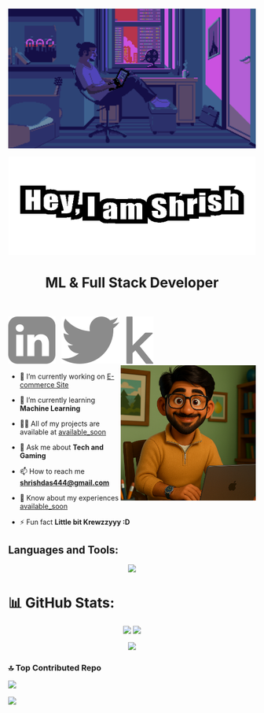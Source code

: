 ![MasterHead](assets/oleg-klishin-illustration1-x4.gif) 

<img align="center" alt="Hey, I am Shrish" width="100%"  height="200" src="2025-06-28-Hey-I-am-Shrish.gif">

<h1 align="center">ML & Full Stack Developer</h1>
<br/>
<br/>
  <a href="https://linkedin.com/in/shrish-das-44ba5a27b" target="_blank"> <img  alt="linkedin" src="assets/linkedin.svg" /></a>
  &nbsp; 
  <a href="https://x.com/Shrish_Dass?t=VH6gSa_VL9wlvngS47alQg&s=09" target="_blank"> <img  alt="X" src="assets/twitter.svg" /></a>
  &nbsp; 
  <a href='https://kaggle.com/shrishd'  target="_blank"> <img alt="kaggle" src="assets/kaggle.svg" /></a>

</h2>



<img align="right" alt="Coding" width="275" height="275" src="assets/shrish img.png">


- 🔭 I’m currently working on [E-commerce Site](available_soon)

- 🌱 I’m currently learning **Machine Learning**

- 👨‍💻 All of my projects are available at [available_soon](available_soon)

- 💬 Ask me about **Tech and Gaming**

- 📫 How to reach me **shrishdas444@gmail.com**

- 📄 Know about my experiences [available_soon](available_soon)

- ⚡ Fun fact **Little bit Krewzzyyy :D**







 <!-- <p align="left"> <a href="https://github.com/ryo-ma/github-profile-trophy"><img src="https://github-profile-trophy.vercel.app/?username=shrishkd" alt="shrishkd" /></a> </p> NO FROM HERE TO

<!--<h2 align="left">Connect with me:</h2>
<p align="left">
  <a href="https://www.hackerrank.com/@shrishdas4" target="_blank">
    <img src="https://raw.githubusercontent.com/rahuldkjain/github-profile-readme-generator/master/src/images/icons/Social/hackerrank.svg" alt="HackerRank" height="50" width="50" style="margin: 10px; box-shadow: 0 0 8px rgba(0,0,0,0.1); border-radius: 10px;" />
  </a>
  <a href="https://codeforces.com/profile/shrishd" target="_blank">
    <img src="https://raw.githubusercontent.com/rahuldkjain/github-profile-readme-generator/master/src/images/icons/Social/codeforces.svg" alt="Codeforces" height="50" width="50" style="margin: 10px; box-shadow: 0 0 8px rgba(0,0,0,0.1); border-radius: 10px;" />
  </a>
  <a href="https://www.leetcode.com/shrishd" target="_blank">
    <img src="https://raw.githubusercontent.com/rahuldkjain/github-profile-readme-generator/master/src/images/icons/Social/leet-code.svg" alt="LeetCode" height="50" width="50" style="margin: 10px; box-shadow: 0 0 8px rgba(0,0,0,0.1); border-radius: 10px;" />
  </a>
  <a href="https://auth.geeksforgeeks.org/user/shrishdh212" target="_blank">
    <img src="https://raw.githubusercontent.com/rahuldkjain/github-profile-readme-generator/master/src/images/icons/Social/geeks-for-geeks.svg" alt="GeeksforGeeks" height="50" width="50" style="margin: 10px; box-shadow: 0 0 8px rgba(0,0,0,0.1); border-radius: 10px;" />
  </a>
</p> NO TO HERE--> 









<h2 align="left">Languages and Tools:</h2>

<p align="center">
  <img src="https://skillicons.dev/icons?i=html,css,js,react,tailwind,django,nodejs,express,nextjs,mongodb,mysql,sqlite,java,cpp,python,pandas,pytorch,scikitlearn,tensorflow,git,github,vscode,mathworks" />
</p>



# 📊 GitHub Stats:

<p align="center">
  <img src="https://github-readme-stats.vercel.app/api?username=Shrishkd&show_icons=true&theme=radical" height="180px"/>
  <img src="https://github-readme-streak-stats.herokuapp.com?user=Shrishkd&theme=radical" height="180px"/>
</p>

<p align="center">
  <img src="https://github-readme-stats.vercel.app/api/top-langs/?username=Shrishkd&layout=compact&theme=radical" />
</p>

### 🔝 Top Contributed Repo
![](https://github-contributor-stats.vercel.app/api?username=Shrishkd&limit=5&theme=dark&combine_all_yearly_contributions=true)


[![](https://visitcount.itsvg.in/api?id=Shrishkd&icon=0&color=0)](https://visitcount.itsvg.in) 



  <!--<img src="https://profile-readme-generator.com/assets/snake.svg" alt="Snake animation" /> NO -->

